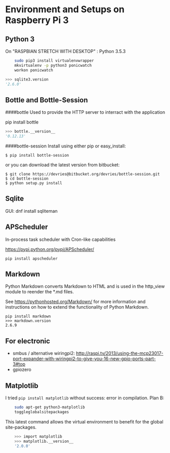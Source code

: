 Environment and Setups on Raspberry Pi 3
========================================

Python 3
--------

On "RASPBIAN STRETCH WITH DESKTOP" : Python 3.5.3

````bash
    sudo pip3 install virtualenvwrapper
    mkvirtualenv -p python3 ponicwatch
    workon ponicwatch
````

````python
>>> sqlite3.version
'2.6.0'
````

Bottle and Bottle-Session
-------------------------

####bottle
Used to provide the HTTP server to interract with the application

pip install bottle
````python
>>> bottle.__version__
'0.12.13'
````

####bottle-session
Install using either pip or easy_install:

    $ pip install bottle-session

or you can download the latest version from bitbucket:

    $ git clone https://devries@bitbucket.org/devries/bottle-session.git
    $ cd bottle-session
    $ python setup.py install



Sqlite
------

GUI: dnf install sqliteman

APScheduler
-----------
In-process task scheduler with Cron-like capabilities

https://pypi.python.org/pypi/APScheduler/

    pip install apscheduler
    
Markdown
--------

Python Markdown converts Markdown to HTML  and is used in the http_view module to reender the *.md files.

See <https://pythonhosted.org/Markdown/> for more
information and instructions on how to extend the functionality of
Python Markdown.

    pip install markdown
    >>> markdown.version
    2.6.9

For electronic
--------------
- smbus  / alternative wiringpi2: http://raspi.tv/2013/using-the-mcp23017-port-expander-with-wiringpi2-to-give-you-16-new-gpio-ports-part-3#top
- gpiozero


Matplotlib
----------

I tried `pip install matplotlib` without success: error in compilation.
Plan B:
```bash
    sudo apt-get python3-matplotlib
    toggleglobalsitepackages
```
This latest command allows the virtual environment to benefit for the global site-packages.

```bash
    >>> import matplotlib
    >>> matplotlib.__version__
    '2.0.0'
```